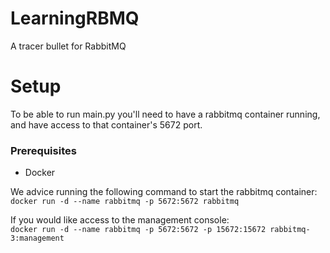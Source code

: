 # LearningRBMQ
A tracer bullet for RabbitMQ


# Setup

To be able to run main.py you'll need to have a rabbitmq container running, and have access to that container's 5672 port.
### Prerequisites
* Docker

We advice running the following command to start the rabbitmq container:  
`docker run -d --name rabbitmq -p 5672:5672 rabbitmq`

If you would like access to the management console:  
`docker run -d --name rabbitmq -p 5672:5672 -p 15672:15672 rabbitmq-3:management`
